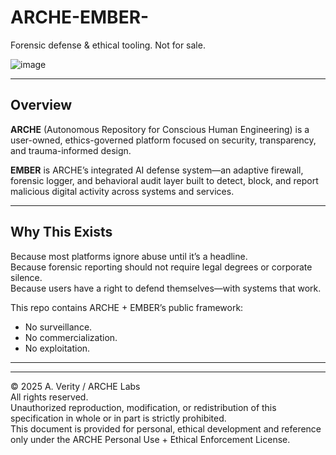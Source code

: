 # ARCHE-EMBER-
Forensic defense &amp; ethical tooling. Not for sale.




![image](https://github.com/user-attachments/assets/5eb6e9a7-882f-42da-8beb-513d3b5f7c5a)



---

## Overview

**ARCHE** (Autonomous Repository for Conscious Human Engineering) is a user-owned, ethics-governed platform focused on security, transparency, and trauma-informed design.

**EMBER** is ARCHE’s integrated AI defense system—an adaptive firewall, forensic logger, and behavioral audit layer built to detect, block, and report malicious digital activity across systems and services.

---

## Why This Exists

Because most platforms ignore abuse until it’s a headline.  
Because forensic reporting should not require legal degrees or corporate silence.  
Because users have a right to defend themselves—with systems that work.

This repo contains ARCHE + EMBER’s public framework:
- No surveillance.
- No commercialization.
- No exploitation.

---

---

© 2025 A. Verity / ARCHE Labs  
All rights reserved.  
Unauthorized reproduction, modification, or redistribution of this specification in whole or in part is strictly prohibited.  
This document is provided for personal, ethical development and reference only under the ARCHE Personal Use + Ethical Enforcement License.

